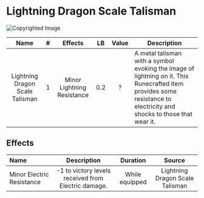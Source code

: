 # Lightning Dragon Scale Talisman

![Copyrighted Image](LightningDragonScaleTalisman.png)

|              Name              | # |          Effects          | LB | Value | Description                                                                                                                                                          |
| :-----------------------------: | :-: | :------------------------: | :-: | :---: | -------------------------------------------------------------------------------------------------------------------------------------------------------------------- |
| Lightning Dragon Scale Talisman | 1 | Minor Lightning Resistance | 0.2 |   ?   | A metal talisman with a symbol evoking the image of lightning on it. This Runecrafted item provides some resistance to electricity and shocks to those that wear it. |

## Effects

| Name                      |                        Description                        |    Duration    |             Source             |
| :------------------------ | :-------------------------------------------------: | :------------: | :-----------------------------: |
| Minor Electric Resistance | -1 to victory levels received from Electric damage. | While equipped | Lightning Dragon Scale Talisman |
